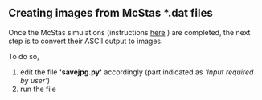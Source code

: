 ## Creating images from McStas *.dat files

Once the McStas simulations (instructions [here](https://github.com/emmarant/ALDELE/tree/master/create_data/mcstas_simulations#setting-up-mcstas-simulations) ) are completed, the next step is to convert their ASCII output to images.

To do so, 
1. edit the file __'savejpg.py'__ accordingly  (part indicated as *'Input required by user'*)
2. run the file
